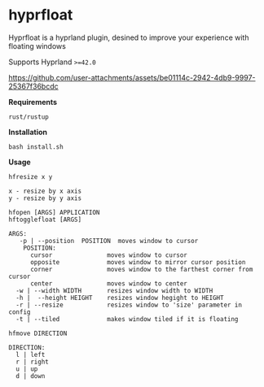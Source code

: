 # hyprfloat

Hyprfloat is a hyprland plugin, desined to improve your experience with floating windows 

Supports Hyprland `>=42.0`

https://github.com/user-attachments/assets/be01114c-2942-4db9-9997-25367f36bcdc

**Requirements**
```
rust/rustup
```

**Installation**
```
bash install.sh
```

**Usage**

```
hfresize x y

x - resize by x axis
y - resize by y axis
```


```
hfopen [ARGS] APPLICATION
hftogglefloat [ARGS]

ARGS:
   -p | --position  POSITION  moves window to cursor
    POSITION:
      cursor               moves window to cursor
      opposite             moves window to mirror cursor position
      corner               moves window to the farthest corner from cursor 
      center               moves window to center
  -w | --width WIDTH       resizes window width to WIDTH
  -h |  --height HEIGHT    resizes window hegight to HEIGHT
  -r | --resize            resizes window to 'size' parameter in config
  -t | --tiled             makes window tiled if it is floating
```


```
hfmove DIRECTION

DIRECTION:
  l | left
  r | right
  u | up
  d | down
```




